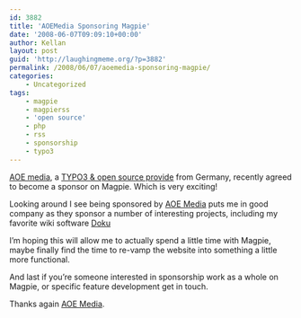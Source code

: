 ```yaml
---
id: 3882
title: 'AOEMedia Sponsoring Magpie'
date: '2008-06-07T09:09:10+00:00'
author: Kellan
layout: post
guid: 'http://laughingmeme.org/?p=3882'
permalink: /2008/06/07/aoemedia-sponsoring-magpie/
categories:
    - Uncategorized
tags:
    - magpie
    - magpierss
    - 'open source'
    - php
    - rss
    - sponsorship
    - typo3
---
```


[AOE media](http://www.aoemedia.com/), a [TYPO3 &amp; open source provide](http://www.aoemedia.de/typo3-agentur.html) from Germany, recently agreed to become a sponsor on Magpie. Which is very exciting!

Looking around I see being sponsored by [AOE Media](http://aoemedia.com) puts me in good company as they sponsor a number of interesting projects, including my favorite wiki software [Doku](http://wiki.splitbrain.org/wiki:dokuwiki)

I’m hoping this will allow me to actually spend a little time with Magpie, maybe finally find the time to re-vamp the website into something a little more functional.

And last if you’re someone interested in sponsorship work as a whole on Magpie, or specific feature development get in touch.

Thanks again [AOE Media](http://aoemedia.com).
